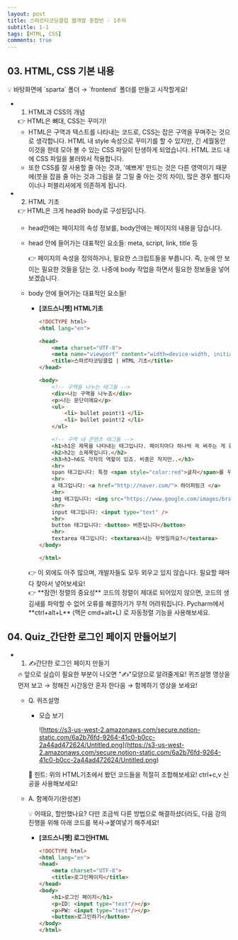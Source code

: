```yaml
---
layout: post
title: 스파르타코딩클럽 웹개발 종합반 - 1주차
subtitle: 1-1
tags: [HTML, CSS]
comments: true
---
```


## **03. HTML, CSS 기본 내용**

<aside>
💡 바탕화면에 `sparta` 폴더 → `frontend` 폴더를 만들고 시작할게요!

</aside>

- 1) HTML과 CSS의 개념
    
    <aside>
    👉 HTML은 뼈대, CSS는 꾸미기!
    
    </aside>
    
    - HTML은 구역과 텍스트를 나타내는 코드로, CSS는 잡은 구역을 꾸며주는 것으로 생각합니다. HTML 내 style 속성으로 꾸미기를 할 수 있지만, 긴 세월동안 이것을 한데 모아 볼 수 있는 CSS 파일이 탄생하게 되었습니다. HTML 코드 내에 CSS 파일을 불러와서 적용합니다.
    - 또한 CSS를 잘 사용할 줄 아는 것과, '예쁘게' 만드는 것은 다른 영역이기 때문에(붓을 잡을 줄 아는 것과 그림을 잘 그릴 줄 아는 것의 차이), 많은 경우 웹디자이너나 퍼블리셔에게 의존하게 됩니다.
- 2) HTML 기초
    
    <aside>
    👉 HTML은 크게 head와 body로 구성된답니다.
    
    </aside>
    
    - head안에는 페이지의 속성 정보를, body안에는 페이지의 내용을 담습니다.
    - head 안에 들어가는 대표적인 요소들: meta, script, link, title 등
        
        <aside>
        👉 페이지의 속성을 정의하거나, 필요한 스크립트들을 부릅니다. 즉, 눈에 안 보이는 필요한 것들을 담는 것. 나중에 body 작업을 하면서 필요한 정보들을 넣어보겠습니다.
        
        </aside>
        
    - body 안에 들어가는 대표적인 요소들!
        - **[코드스니펫] HTML기초**
            
            ```html
            <!DOCTYPE html>
            <html lang="en">
            
            <head>
                <meta charset="UTF-8">
                <meta name="viewport" content="width=device-width, initial-scale=1.0">
                <title>스파르타코딩클럽 | HTML 기초</title>
            </head>
            
            <body>
                <!-- 구역을 나누는 태그들 -->
                <div>나는 구역을 나누죠</div>
                <p>나는 문단이에요</p>
                <ul>
                    <li> bullet point!1 </li>
                    <li> bullet point!2 </li>
                </ul>
            
                <!-- 구역 내 콘텐츠 태그들 -->
                <h1>h1은 제목을 나타내는 태그입니다. 페이지마다 하나씩 꼭 써주는 게 좋아요. 그래야 구글 검색이 잘 되거든요.</h1>
                <h2>h2는 소제목입니다.</h2>
                <h3>h3~h6도 각자의 역할이 있죠. 비중은 작지만..</h3>
                <hr>
                span 태그입니다: 특정 <span style="color:red">글자</span>를 꾸밀 때 써요
                <hr>
                a 태그입니다: <a href="http://naver.com/"> 하이퍼링크 </a>
                <hr>
                img 태그입니다: <img src="https://www.google.com/images/branding/googlelogo/1x/googlelogo_color_272x92dp.png" />
                <hr>
                input 태그입니다: <input type="text" />
                <hr>
                button 태그입니다: <button> 버튼입니다</button>
                <hr>
                textarea 태그입니다: <textarea>나는 무엇일까요?</textarea>
            </body>
            
            </html>
            ```
            
        
        <aside>
        👉 이 외에도 아주 많으며, 개발자들도 모두 외우고 있지 않습니다. 필요할 때마다 찾아서 넣어보세요!
        
        </aside>
        
        <aside>
        👉 **잠깐! 정렬의 중요성**
        코드의 정렬이 제대로 되어있지 않으면, 코드의 생김새를 파악할 수 없어 오류를 해결하기가 무척 어려워집니다. Pycharm에서 **ctrl+alt+L** (맥은 cmd+alt+L) 로 자동정렬 기능을 사용해보세요.
        
        </aside>
        

## **04. Quiz_간단한 로그인 페이지 만들어보기**

- 1) ✍간단한 로그인 페이지 만들기
    
    <aside>
    🔥 앞으로 실습이 필요한 부분이 나오면 "✍"모양으로 알려줄게요!
    퀴즈설명 영상을 먼저 보고 → 정해진 시간동안 혼자 한다음 → 함께하기 영상을 보세요!
    
    </aside>
    
    - Q. 퀴즈설명
        - 모습 보기
            
            ![https://s3-us-west-2.amazonaws.com/secure.notion-static.com/6a2b76fd-9264-41c0-b0cc-2a44ad472624/Untitled.png](https://s3-us-west-2.amazonaws.com/secure.notion-static.com/6a2b76fd-9264-41c0-b0cc-2a44ad472624/Untitled.png)
            
        
        <aside>
        👻 힌트: 위의 HTML기초에서 봤던 코드들을 적절히 조합해보세요!
        ctrl+c,v 신공을 사용해보세요!
        
        </aside>
        
    - A. 함께하기(완성본)
        
        <aside>
        💡 어때요, 할만했나요? 다만 조금씩 다른 방법으로 해결하셨더라도,
        다음 강의 진행을 위해 아래 코드를 복사→붙여넣기 해주세요!
        
        </aside>
        
        - **[코드스니펫] 로그인HTML**
            
            ```html
            <!DOCTYPE html>
            <html lang="en">
            <head>
                <meta charset="UTF-8">
                <title>로그인페이지</title>
            </head>
            <body>
                <h1>로그인 페이지</h1>
                <p>ID: <input type="text"/></p>
                <p>PW: <input type="text"/></p>
                <button>로그인하기</button>
            </body>
            </html>
            ```
